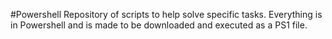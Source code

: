 #Powershell
Repository of scripts to help solve specific tasks. Everything is in Powershell and is made to be downloaded and executed as a PS1 file.
